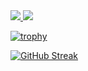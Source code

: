 <!--

Here are some ideas to get you started:

- 🔭 I’m currently working on ...
- 🌱 I’m currently learning ...
- 👯 I’m looking to collaborate on ...
- 🤔 I’m looking for help with ...
- 💬 Ask me about ...
- 📫 How to reach me: ...
- 😄 Pronouns: ...
- ⚡ Fun fact: ...
-->


<a href="https://github.com/anuraghazra/github-readme-stats">
  <img src="https://github-readme-stats.vercel.app/api?username=kishida-bg&count_private=true&show_icons=true&theme=chartreuse-dark" />
</a>

<a href="https://github.com/anuraghazra/github-readme-stats">
  <img src="https://github-readme-stats.vercel.app/api/top-langs/?username=kishida-bg&theme=chartreuse-dark" />
</a>

[![trophy](https://github-profile-trophy.vercel.app/?username=kishida-bg&theme=juicyfresh&title=MultiLanguage,Commit,Issues,PullRequest,Repository )](https://github.com/ryo-ma/github-profile-trophy)

[![GitHub Streak](https://streak-stats.demolab.com/?user=DenverCoder1)](https://git.io/streak-stats)
